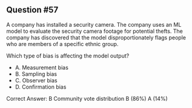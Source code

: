 ## Question #57

A company has installed a security camera. The company uses an ML model to evaluate the security camera footage for potential thefts. The company has discovered that the model disproportionately flags people who are members of a specific ethnic group.

Which type of bias is affecting the model output?

- A. Measurement bias
- B. Sampling bias
- C. Observer bias
- D. Confirmation bias 

Correct Answer: 
B Community vote distribution B (86%) A (14%)